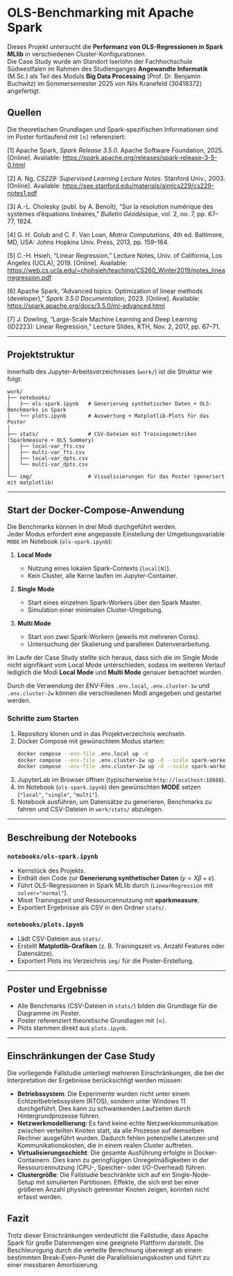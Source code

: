 # OLS-Benchmarking mit Apache Spark

Dieses Projekt untersucht die **Performanz von OLS-Regressionen in Spark MLlib** in verschiedenen Cluster-Konfigurationen.  
Die Case Study wurde am Standort Iserlohn der Fachhochschule Südwestfalen im Rahmen des Studienganges **Angewandte Informatik** (M.Sc.) als Teil des Moduls **Big Data Processing** (Prof. Dr. Benjamin Buchwitz) im Sommersemester 2025 von Nils Kranefeld (30418372) angefertigt.


## Quellen

Die theoretischen Grundlagen und Spark-spezifischen Informationen sind im Poster fortlaufend mit `[n]` referenziert:

[1] Apache Spark, *Spark Release 3.5.0*. Apache Software Foundation, 2025. [Online]. Available: https://spark.apache.org/releases/spark-release-3-5-0.html

[2] A. Ng, *CS229: Supervised Learning Lecture Notes*. Stanford Univ., 2003. [Online]. Available: https://see.stanford.edu/materials/aimlcs229/cs229-notes1.pdf

[3] A.-L. Cholesky (publ. by A. Benoît), “Sur la résolution numérique des systèmes d’équations linéaires,” *Bulletin Géodésique*, vol. 2, no. 7, pp. 67–77, 1924.

[4] G. H. Golub and C. F. Van Loan, *Matrix Computations*, 4th ed. Baltimore, MD, USA: Johns Hopkins Univ. Press, 2013, pp. 159–164.

[5] C.-H. Hsieh, “Linear Regression,” Lecture Notes, Univ. of California, Los Angeles (UCLA), 2019. [Online]. Available: https://web.cs.ucla.edu/~chohsieh/teaching/CS260_Winter2019/notes_linearregression.pdf

[6] Apache Spark, “Advanced topics: Optimization of linear methods (developer),” *Spark 3.5.0 Documentation*, 2023. [Online]. Available: https://spark.apache.org/docs/3.5.0/ml-advanced.html

[7] J. Dowling, “Large-Scale Machine Learning and Deep Learning (ID2223): Linear Regression,” Lecture Slides, KTH, Nov. 2, 2017, pp. 67–71.


---

## Projektstruktur

Innerhalb des Jupyter-Arbeitsverzeichnisses (`work/`) ist die Struktur wie folgt:

```
work/
├── notebooks/
│   ├── ols-spark.ipynb   # Generierung synthetischer Daten + OLS-Benchmarks in Spark
│   └── plots.ipynb       # Auswertung + Matplotlib-Plots für das Poster
│
├── stats/                # CSV-Dateien mit Trainingsmetriken (Sparkmeasure + OLS Summary)
│   ├── local-var_fts.csv
│   ├── multi-var_fts.csv
│   ├── local-var_dpts.csv
│   └── multi-var_dpts.csv
│
└── img/                  # Visualisierungen für das Poster (generiert mit matplotlib)
```

---

## Start der Docker-Compose-Anwendung

Die Benchmarks können in drei Modi durchgeführt werden.  
Jeder Modus erfordert eine angepasste Einstellung der Umgebungsvariable `MODE` im Notebook (`ols-spark.ipynb`):

1. **Local Mode**
   - Nutzung eines lokalen Spark-Contexts (`local[N]`).
   - Kein Cluster, alle Kerne laufen im Jupyter-Container.

2. **Single Mode**
   - Start eines einzelnen Spark-Workers über den Spark Master.
   - Simulation einer minimalen Cluster-Umgebung.

3. **Multi Mode**
   - Start von zwei Spark-Workern (jeweils mit mehreren Cores).
   - Untersuchung der Skalierung und parallelen Datenverarbeitung.

Im Laufe der Case Study stellte sich heraus, dass sich die im Single Mode nicht signifikant vom Local Mode unterschieden, sodass im weiteren Verlauf lediglich die Modi **Local Mode** und **Multi Mode** genauer betrachtet wurden. 

Durch die Verwendung der ENV-Files `.env.local`, `.env.cluster-1w` und `.env.cluster-2w` können die verschiedenen Modi angegeben und gestartet werden.

### Schritte zum Starten

1. Repository klonen und in das Projektverzeichnis wechseln.  
2. Docker Compose mit gewünschtem Modus starten:  
   ```bash
   docker compose --env-file .env.local up -d
   docker compose --env-file .env.cluster-1w up -d --scale spark-worker=1
   docker compose --env-file .env.cluster-2w up -d --scale spark-worker=2
   ```
3. JupyterLab im Browser öffnen (typischerweise `http://localhost:18888`).  
4. Im Notebook (`ols-spark.ipynb`) den gewünschten **MODE** setzen (`"local"`, `"single"`, `"multi"`).  
5. Notebook ausführen, um Datensätze zu generieren, Benchmarks zu fahren und CSV-Dateien in `work/stats/` abzulegen.  

---

## Beschreibung der Notebooks

### `notebooks/ols-spark.ipynb`
- Kernstück des Projekts.  
- Enthält den Code zur **Generierung synthetischer Daten** ($y = X\beta + \varepsilon$).  
- Führt OLS-Regressionen in Spark MLlib durch (`LinearRegression` mit `solver="normal"`).  
- Misst Trainingszeit und Ressourcennutzung mit **sparkmeasure**.  
- Exportiert Ergebnisse als CSV in den Ordner `stats/`.  

### `notebooks/plots.ipynb`
- Lädt CSV-Dateien aus `stats/`.  
- Erstellt **Matplotlib-Grafiken** (z. B. Trainingszeit vs. Anzahl Features oder Datensätze).  
- Exportiert Plots ins Verzeichnis `img/` für die Poster-Erstellung.  

---

## Poster und Ergebnisse

- Alle Benchmarks (CSV-Dateien in `stats/`) bilden die Grundlage für die Diagramme im Poster.  
- Poster referenziert theoretische Grundlagen mit `[n]`.  
- Plots stammen direkt aus `plots.ipynb`.  

---

## Einschränkungen der Case Study

Die vorliegende Fallstudie unterliegt mehreren Einschränkungen, die bei der Interpretation der Ergebnisse berücksichtigt werden müssen:

- **Betriebssystem**: Die Experimente wurden nicht unter einem Echtzeitbetriebssystem (RTOS), sondern unter Windows 11 durchgeführt. Dies kann zu schwankenden Laufzeiten durch Hintergrundprozesse führen.  
- **Netzwerkmodellierung**: Es fand keine echte Netzwerkkommunikation zwischen verteilten Knoten statt, da alle Prozesse auf demselben Rechner ausgeführt wurden. Dadurch fehlen potenzielle Latenzen und Kommunikationskosten, die in einem realen Cluster auftreten.  
- **Virtualisierungsschicht**: Die gesamte Ausführung erfolgte in Docker-Containern. Dies kann zu geringfügigen Unregelmäßigkeiten in der Ressourcennutzung (CPU-, Speicher- oder I/O-Overhead) führen.  
- **Clustergröße**: Die Fallstudie beschränkte sich auf ein Single-Node-Setup mit simulierten Partitionen. Effekte, die sich erst bei einer größeren Anzahl physisch getrennter Knoten zeigen, konnten nicht erfasst werden.  

## Fazit
Trotz dieser Einschränkungen verdeutlicht die Fallstudie, dass Apache Spark für große Datenmengen eine geeignete Plattform darstellt. Die Beschleunigung durch die verteilte Berechnung überwiegt ab einem bestimmten Break-Even-Punkt die Paralle­lisierungskosten und führt zu einer messbaren Amortisierung.